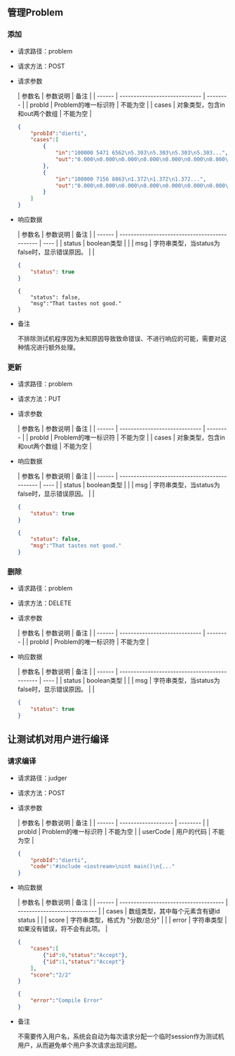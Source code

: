 ## 管理Problem

### 添加

- 请求路径：problem

- 请求方法：POST

- 请求参数

  | 参数名 | 参数说明                      | 备注     |
      | ------ | ----------------------------- | -------- |
  | probId | Problem的唯一标识符           | 不能为空 |
  | cases  | 对象类型，包含in和out两个数组 | 不能为空 |

  ```json
  {
      "probId":"dierti",
      "cases":[
          {
              "in":"100000 5471 6562\n5.303\n5.303\n5.303\n5.303...",
              "out":"0.000\n0.000\n0.000\n0.000\n0.000\n0.000\n0.000\n0.000..."
          },
          {
              "in":"100000 7156 8863\n1.372\n1.372\n1.372...",
              "out":"0.000\n0.000\n0.000\n0.000\n0.000\n0.000\n0.000\n0.000..."
          }
      ]
  }
  ```

- 响应数据

  | 参数名 | 参数说明                                      | 备注 |
      | ------ | --------------------------------------------- | ---- |
  | status | boolean类型                                   |      |
  | msg    | 字符串类型，当status为false时，显示错误原因。 |      |

  ```json
  {
      "status": true
  }
  ```

  ```
  {
      "status": false,
      "msg":"That tastes not good."
  }
  ```

- 备注

  不排除测试机程序因为未知原因导致致命错误、不进行响应的可能，需要对这种情况进行额外处理。

### 更新

- 请求路径：problem

- 请求方法：PUT

- 请求参数

  | 参数名 | 参数说明                      | 备注     |
        | ------ | ----------------------------- | -------- |
  | probId | Problem的唯一标识符           | 不能为空 |
  | cases  | 对象类型，包含in和out两个数组 | 不能为空 |

- 响应数据

  | 参数名 | 参数说明                                      | 备注 |
        | ------ | --------------------------------------------- | ---- |
  | status | boolean类型                                   |      |
  | msg    | 字符串类型，当status为false时，显示错误原因。 |      |

  ```json
  {
      "status": true
  }
  ```

  ```json
  {
      "status": false,
      "msg":"That tastes not good."
  }
  ```

### 删除

- 请求路径：problem

- 请求方法：DELETE

- 请求参数

  | 参数名 | 参数说明                      | 备注     |
        | ------ | ----------------------------- | -------- |
  | probId | Problem的唯一标识符           | 不能为空 |

- 响应数据

  | 参数名 | 参数说明                                      | 备注 |
        | ------ | --------------------------------------------- | ---- |
  | status | boolean类型                                   |      |
  | msg    | 字符串类型，当status为false时，显示错误原因。 |      |

  ```json
  {
      "status": true
  }
  ```



## 让测试机对用户进行编译

### 请求编译
- 请求路径：judger

- 请求方法：POST

- 请求参数

  | 参数名 | 参数说明            | 备注     |
        | ------ | ------------------- | -------- |
  | probId | Problem的唯一标识符 | 不能为空 |
  | userCode   | 用户的代码          | 不能为空 |

  ```json
  {
      "probId":"dierti",
      "code":"#include <iostream>\nint main()\n{..."
  }
  ```

- 响应数据

  | 参数名 | 参数说明                              | 备注                         |
        | ------ | ------------------------------------- | ---------------------------- |
  | cases  | 数组类型，其中每个元素含有键id status |                              |
  | score  | 字符串类型，格式为 "分数/总分"        |                              |
  | error  | 字符串类型                            | 如果没有错误，将不会有此项。 |

  ```json
  {
      "cases":[
          {"id":0,"status":"Accept"},
          {"id":1,"status":"Accept"}
      ],
      "score":"2/2"
  }
  ```

  ```json
  {
      "error":"Compile Error"
  }
  ```

- 备注

  不需要传入用户名，系统会自动为每次请求分配一个临时session作为测试机用户，从而避免单个用户多次请求出现问题。